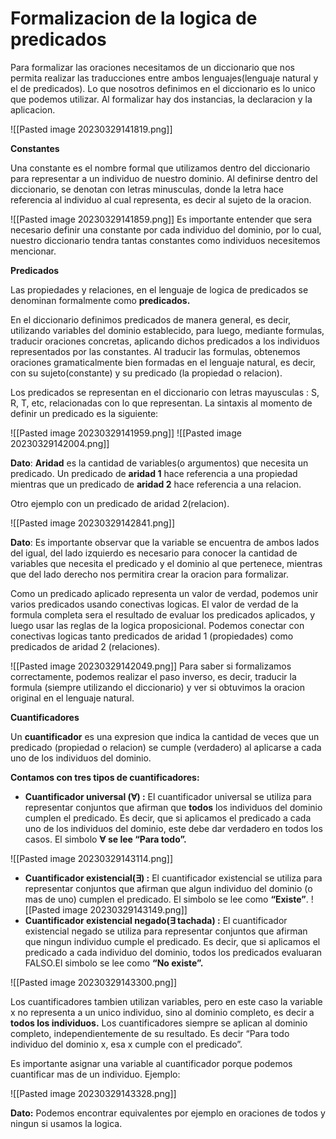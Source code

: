 # Formalizacion de la logica de predicados
Para formalizar las oraciones necesitamos de un diccionario que nos permita realizar las traducciones entre ambos lenguajes(lenguaje natural y el de predicados). Lo que nosotros definimos en el diccionario es lo unico que podemos utilizar. Al formalizar hay dos instancias, la declaracion y la aplicacion.

![[Pasted image 20230329141819.png]]

**Constantes**

Una constante es el nombre formal que utilizamos dentro del diccionario para representar a un individuo de nuestro dominio. Al definirse dentro del diccionario, se denotan con letras minusculas, donde la letra hace referencia al individuo al cual representa, es decir al sujeto de la oracion.

![[Pasted image 20230329141859.png]]
Es importante entender que sera necesario definir una constante por cada individuo del dominio, por lo cual, nuestro diccionario tendra tantas constantes como individuos necesitemos mencionar.

**Predicados**

Las propiedades y relaciones, en el lenguaje de logica de predicados se denominan formalmente como **predicados.**

En el diccionario definimos predicados de manera general, es decir, utilizando variables del dominio establecido, para luego, mediante formulas, traducir oraciones concretas, aplicando dichos predicados a los individuos representados por las constantes. Al traducir las formulas, obtenemos oraciones gramaticalmente bien formadas en el lenguaje natural, es decir, con su sujeto(constante) y su predicado (la propiedad o relacion).

Los predicados se representan en el diccionario con letras mayusculas : S, R, T, etc, relacionadas con lo que representan. La sintaxis al momento de definir un predicado es la siguiente:

![[Pasted image 20230329141959.png]]
![[Pasted image 20230329142004.png]]

**Dato**: **Aridad** es la cantidad de variables(o argumentos) que necesita un predicado. Un predicado de **aridad 1** hace referencia a una propiedad mientras que un predicado de **aridad 2** hace referencia a una relacion.

Otro ejemplo con un predicado de aridad 2(relacion).

![[Pasted image 20230329142841.png]]

**Dato**: Es importante observar que la variable se encuentra de ambos lados del igual, del lado izquierdo es necesario para conocer la cantidad de variables que necesita el predicado y el dominio al que pertenece, mientras que del lado derecho nos permitira crear la oracion para formalizar.

Como un predicado aplicado representa un valor de verdad, podemos unir varios predicados usando conectivas logicas. El valor de verdad de la formula completa sera el resultado de evaluar los predicados aplicados, y luego usar las reglas de la logica proposicional. Podemos conectar con conectivas logicas tanto predicados de aridad 1 (propiedades) como predicados de aridad 2 (relaciones).

![[Pasted image 20230329142049.png]]
Para saber si formalizamos correctamente, podemos realizar el paso inverso, es decir, traducir la formula (siempre utilizando el diccionario) y ver si obtuvimos la oracion original en el lenguaje natural.

**Cuantificadores**

Un **cuantificador** es una expresion que indica la cantidad de veces que un predicado (propiedad o relacion) se cumple (verdadero) al aplicarse a cada uno de los individuos del dominio.

**Contamos con tres tipos de cuantificadores:**

* **Cuantificador universal (∀) :** El cuantificador universal se utiliza para representar conjuntos que afirman que **todos** los individuos del dominio cumplen el predicado. Es decir, que si aplicamos el predicado a cada uno de los individuos del dominio, este debe dar verdadero en todos los casos. El simbolo **∀** **se lee “Para todo”.**

![[Pasted image 20230329143114.png]]

* **Cuantificador existencial(∃) :** El cuantificador existencial se utiliza para representar conjuntos que afirman que algun individuo del dominio (o mas de uno) cumplen el predicado. El simbolo se lee como **“Existe”**.
![[Pasted image 20230329143149.png]]
* **Cuantificador existencial negado(∃ tachada) :** El cuantificador existencial negado se utiliza para representar conjuntos que afirman que ningun individuo cumple el predicado. Es decir, que si aplicamos el predicado a cada individuo del dominio, todos los predicados evaluaran FALSO.El simbolo se lee como **“No existe”.**

![[Pasted image 20230329143300.png]]

Los cuantificadores tambien utilizan variables, pero en este caso la variable x no representa a un unico individuo, sino al dominio completo, es decir a **todos los individuos.** Los cuantificadores siempre se aplican al dominio completo, independientemente de su resultado. Es decir “Para todo individuo del dominio x, esa x cumple con el predicado”.

Es importante asignar una variable al cuantificador porque podemos cuantificar mas de un individuo. Ejemplo:

![[Pasted image 20230329143328.png]]

**Dato:** Podemos encontrar equivalentes por ejemplo en oraciones de todos y ningun si usamos la logica.